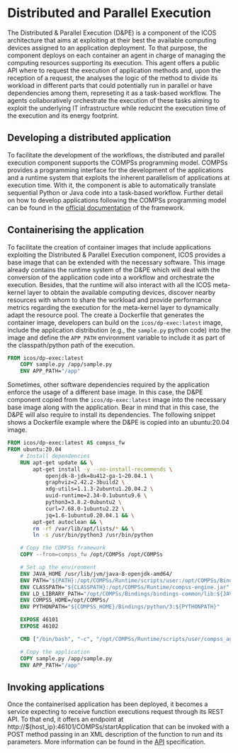 # Distributed and Parallel Execution

The Distributed & Parallel Execution (D&PE) is a component of the ICOS architecture that aims at exploiting at their best the available computing devices assigned to an application deployment. To that purpose, the component deploys on each container an agent in charge of managing the computing resources supporting its execution. This agent offers a public API where to request the execution of application methods and, upon the reception of a request, the analyses the logic of the method to divide its workload in different parts that could potentially run in parallel or have dependencies among them, represeting it as a task-based workflow. The agents collaboratively orchestrate the execution of these tasks aiming to exploit the underlying IT infrastructure while reducint the execution time of the execution and its energy footprint.

## Developing a distributed application
To facilitate the development of the workflows, the distributed and parallel execution component supports the COMPSs programming model. COMPSs provides a programming interface for the development of the applications and a runtime system that exploits the inherent parallelism of applications at execution time. With it, the component is able to automatically translate sequential Python or Java code into a task-based workflow. Further detail on how to develop applications following the COMPSs programming model can be found in the [official documentation](https://compss-doc.readthedocs.io/en/stable/Sections/02_App_Development.html) of the framework.


## Containerising the application
To facilitate the creation of container images that include applications exploiting the Distributed & Parallel Execution component, ICOS provides a base image that can be extended with the necessary software. This image already contains the runtime system of the D&PE which will deal with the conversion of the application code into a workflow and orchestrate the execution. Besides, that the runtime will also interact with all the ICOS meta-kernel layer to obtain the available computing devices, discover nearby resources with whom to share the workload and provide performance metrics regarding the execution for the meta-kernel layer to dynamically adapt the resource pool. The create a Dockerfile that generates the container image, developers can build on the `icos/dp-exec:latest` image, include the application distribution (e.g., the `sample.py` python code) into the image and define the `APP_PATH` environment variable to include it as part of the classpath/python path of the execution.

```dockerfile
FROM icos/dp-exec:latest
    COPY sample.py /app/sample.py
    ENV APP_PATH="/app"    
```
Sometimes, other software dependencies required by the application enforce the usage of a different base image. In this case, the D&PE component copied from the `icos/dp-exec:latest` image into the necessary base image along with the application. Bear in mind that in this case, the D&PE will also require to install its dependencies. The following snippet shows a Dockerfile example where the D&PE is copied into an ubuntu:20.04 image.


```dockerfile
FROM icos/dp-exec:latest AS compss_fw
FROM ubuntu:20.04
    # Install dependencies
    RUN apt-get update && \
        apt-get install -y --no-install-recommends \
            openjdk-8-jdk=8u412-ga-1~20.04.1 \
            graphviz=2.42.2-3build2 \
            xdg-utils=1.1.3-2ubuntu1.20.04.2 \
            uuid-runtime=2.34-0.1ubuntu9.6 \
            python3=3.8.2-0ubuntu2 \
            curl=7.68.0-1ubuntu2.22 \
            jq=1.6-1ubuntu0.20.04.1 && \
        apt-get autoclean && \
        rm -rf /var/lib/apt/lists/* && \
        ln -s /usr/bin/python3 /usr/bin/python

    # Copy the COMPSs framework
    COPY --from=compss_fw /opt/COMPSs /opt/COMPSs

    # Set up the environment
    ENV JAVA_HOME /usr/lib/jvm/java-8-openjdk-amd64/
    ENV PATH="${PATH}:/opt/COMPSs/Runtime/scripts/user:/opt/COMPSs/Bindings/c/bin:/opt/COMPSs/Runtime/scripts/utils"
    ENV CLASSPATH="${CLASSPATH}:/opt/COMPSs/Runtime/compss-engine.jar"
    ENV LD_LIBRARY_PATH="/opt/COMPSs/Bindings/bindings-common/lib:${JAVA_HOME}/jre/lib/amd64/server"
    ENV COMPSS_HOME=/opt/COMPSs/
    ENV PYTHONPATH="${COMPSS_HOME}/Bindings/python/3:${PYTHONPATH}"

    EXPOSE 46101
    EXPOSE 46102

    CMD ["/bin/bash", "-c", "/opt/COMPSs/Runtime/scripts/user/compss_agent_start --hostname=${HOSTNAME} --pythonpath=${APP_PATH} --log_dir=/log --rest_port=46101 --comm_port=46102"]

    # Copy the application
    COPY sample.py /app/sample.py
    ENV APP_PATH="/app"    
```

## Invoking applications
Once the containerised application has been deployed, it becomes a service expecting to receive function executions request through its REST API. To that end, it offers an endpoint at http://${host_ip}:46101/COMPSs/startApplication that can be invoked with a POST method passing in an XML description of the function to run and its parameters. More information can be found in the [API](./api.md) specification.
